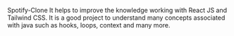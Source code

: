 Spotify-Clone
It helps to improve the knowledge working with React JS and Tailwind CSS.
It is a good project to understand many concepts associated with java such as hooks, loops, context and many more.
